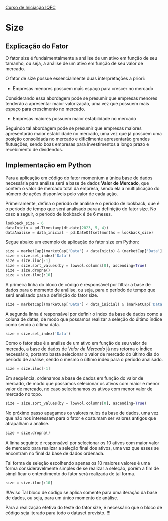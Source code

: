<a href="/TraineeIQFC/site/home.html">Curso de Iniciação IQFC</a>

Size
======

Explicação do Fator
---------

O fator size é fundalmentalmente a análise de um ativo em função de seu tamanho, ou seja, a análise de um ativo em função de seu valor de mercado. 

O fator de size possue essencialmente duas interpretações a priori:

* Empresas menores possuem mais espaço para crescer no mercado

Considerando essa abordagem pode se presumir que empresas menores tenderão a apresentar maior valorização, uma vez que possuem mais espaço para crescimento no mercado.

* Empresas maiores possuem maior estabilidade no mercado

Seguindo tal abordagem pode se presumir que empresas maiores apresentarão maior estabilidade no mercado, uma vez que já possuem uma posição consolidada no mercado e dificilmente apresentarão grandes flutuações, sendo boas empresas para investimentos a longo prazo e recebimento de dividendos.

Implementação em Python
---------

Para a aplicação em código do fator momentum a única base de dados necessária para análise será a base de dados **Valor de Mercado**, que contém o valor de mercado total da empresa, sendo ela a multiplicação do número de ações disponíveis pelo valor de cada ação.

Primeiramente, defina o período de análise e o período de lookback, que é o período de tempo que será analisado para a definição do fator size. No caso a seguir, o período de lookback é de 6 meses.

```python
lookback_size = 6
dataInicio = pd.Timestamp(dt.date(2023, 5, 4))
dataAnalise = data_inicial - pd.DateOffset(months = lookback_size)
```
Segue abaixo um exemplo de aplicação do fator size em Python:
```python
size = marketCap[(marketCap['Data'] < dataInicio) & (marketCap['Data'] >= dataAnalise)]
size = size.set_index('Data')
size = size.iloc[-1]
size = size.sort_values(by = lowvol.columns[0], ascending=True)
size = size.dropna()
size = size.iloc[:10]
```

A primeira linha do bloco de código é responsável por filtrar a base de dados para o momento de análise, ou seja, para o período de tempo que será analisado para a definição do fator size.
```python
size = marketCap[(marketCap['Data'] < data_inicial) & (marketCap['Data'] >= data_analise_size)]
```

A segunda linha é responsável por definir o index da base de dados como a coluna de datas, de modo que possamos realizar a seleção do último índice como sendo a última data.
```python
size = size.set_index('Data')
```

Como o fator size é a análise de um ativo em função de seu valor de mercado, a base de dados de *Valor de Mercado* já nos retorna o indíce necessário, portanto basta selecionar o valor de mercado do último dia do período de análise, sendo o mesmo o último index para o período analisado.
```python
size = size.iloc[-1]
```

Em sequência, ordenamos a base de dados em função do valor de mercado, de modo que possamos selecionar os ativos com maior e menor valor de mercado, no caso selecionamos os ativos com menor valor de mercado no topo.
```python
size = size.sort_values(by = lowvol.columns[0], ascending=True)
```

No próximo passo apagamos os valores nulos da base de dados, uma vez que não nos interessam para o fator e costumam ser valores antigos que atrapalham a análise.
```python
size = size.dropna()
```

A linha seguinte é responsável por selecionar os 10 ativos com maior valor de mercado para realizar a seleção final dos ativos, uma vez que esses se encontram no final da base de dados ordenada.

Tal forma de seleção escolhendo apenas os 10 maiores valores é uma forma consideravelmente simples de se realizar a seleção, porém a fim de simplificar o entendimento do fator será realizada de tal forma.
```python
size = size.iloc[:10]
```

!!!Aviso
Tal bloco de código se aplica somente para uma iteração da base de dados, ou seja, para um único momento de análise. 

Para a realização efetiva do teste do fator size, é necessário que o bloco de código seja iterado para todo o dataset previsto.
!!!





